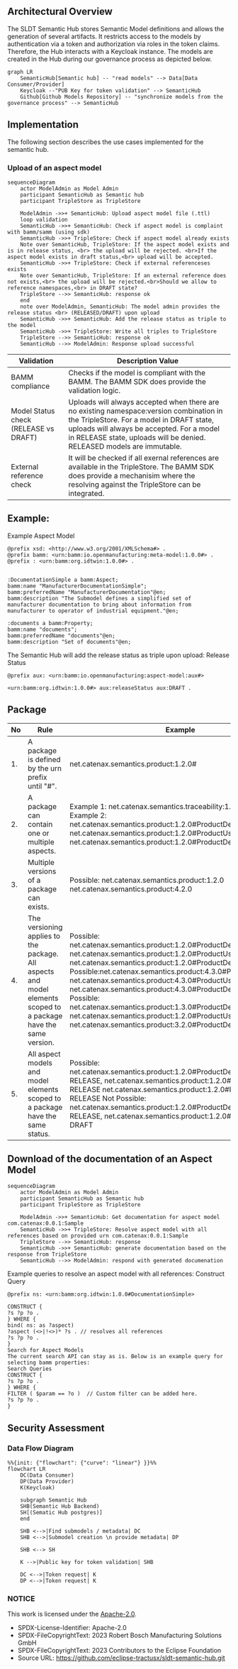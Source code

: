 ## Architectural Overview
The SLDT Semantic Hub stores Semantic Model definitions and allows the generation of several artifacts. It restricts access to the models by authentication via a token and authorization via roles in the token claims. Therefore, the Hub interacts with a Keycloak instance. The models are created in the Hub during our governance process as depicted below.
```mermaid
graph LR
    SemanticHub[Semantic hub] -- "read models" --> Data[Data Consumer/Provider]
    Keycloak --"PUB Key for token validation" --> SemanticHub
    Github[Github Models Repository] -- "synchronize models from the governance process" --> SemanticHub
```

## Implementation
The following section describes the use cases implemented for the semantic hub.

### Upload of an aspect model
```mermaid
sequenceDiagram
    actor ModelAdmin as Model Admin
    participant SemanticHub as Semantic hub
    participant TripleStore as TripleStore

    ModelAdmin ->>+ SemanticHub: Upload aspect model file (.ttl)
    loop validation
    SemanticHub ->>+ SemanticHub: Check if aspect model is complaint with bamm/samm (using sdk)
    SemanticHub ->>+ TripleStore: Check if aspect model already exists
    Note over SemanticHub, TripleStore: If the aspect model exists and is in release status, <br> the upload will be rejected. <br>If the aspect model exists in draft status,<br> upload will be accepted.
    SemanticHub ->>+ TripleStore: Check if external referenceses exists
    Note over SemanticHub, TripleStore: If an external reference does not exists,<br> the upload will be rejected.<br>Should we allow to reference namespaces,<br> in DRAFT state?
    TripleStore -->> SemanticHub: response ok
    end
    note over ModelAdmin, SemanticHub: The model admin provides the release status <br> (RELEASED/DRAFT) upon upload
    SemanticHub ->>+ SemanticHub: Add the release status as triple to the model
    SemanticHub ->>+ TripleStore: Write all triples to TripleStore
    TripleStore -->> SemanticHub: response ok
    SemanticHub -->> ModelAdmin: Response upload successful
```

| Validation | Description Value | 
|---|---|
| BAMM compliance  | Checks if the model is compliant with the BAMM. The BAMM SDK does provide the validation logic. |
| Model Status check (RELEASE vs DRAFT)  | Uploads will always accepted when there are no existing namespace:version combination in the TripleStore. For a model in DRAFT state, uploads will always be accepted. For a model in RELEASE state, uploads will be denied. RELEASED models are immutable. |
|  External reference check | It will be checked if all exernal references are available in the TripleStore. The BAMM SDK does provide a mechanisim where the resolving against the TripleStore can be integrated. |



## Example:
Example Aspect Model
```
@prefix xsd: <http://www.w3.org/2001/XMLSchema#> .
@prefix bamm: <urn:bamm:io.openmanufacturing:meta-model:1.0.0#> .
@prefix : <urn:bamm:org.idtwin:1.0.0#> .


:DocumentationSimple a bamm:Aspect;
bamm:name "ManufacturerDocumentationSimple";
bamm:preferredName "ManufacturerDocumentation"@en;
bamm:description "The Submodel defines a simplified set of manufacturer documentation to bring about information from manufacturer to operator of industrial equipment."@en;

:documents a bamm:Property;
bamm:name "documents";
bamm:preferredName "documents"@en;
bamm:description "Set of documents"@en;
```

The Semantic Hub will add the release status as triple upon upload:
Release Status
```
@prefix aux: <urn:bamm:io.openmanufacturing:aspect-model:aux#>

<urn:bamm:org.idtwin:1.0.0#> aux:releaseStatus aux:DRAFT .
```

## Package
| No | Rule                                                                                                              | Example                                                                                                                                                                                                                                                                                                                                                                                                                                                                                                               |
|----|-------------------------------------------------------------------------------------------------------------------|-----------------------------------------------------------------------------------------------------------------------------------------------------------------------------------------------------------------------------------------------------------------------------------------------------------------------------------------------------------------------------------------------------------------------------------------------------------------------------------------------------------------------|
| 1. | A package is defined by the urn prefix until "#".                                                                 | net.catenax.semantics.product:1.2.0#                                                                                                                                                                                                                                                                                                                                                                                                                                                                                  |
| 2. | A package can contain one or multiple aspects.                                                                    | Example 1: net.catenax.semantics.traceability:1.2.0#Traceability Example 2: net.catenax.semantics.product:1.2.0#ProductDescription net.catenax.semantics.product:1.2.0#ProductUsage net.catenax.semantics.product:1.2.0#ProductDetails                                                                                                                                                                                                                                                                                |
| 3. | Multiple versions of a package can exists.                                                                        | Possible: net.catenax.semantics.product:1.2.0 net.catenax.semantics.product:4.2.0                                                                                                                                                                                                                                                                                                                                                                                                                                     |
| 4. | The versioning applies to the package.  All aspects and model elements scoped to a package have the same version. | Possible: net.catenax.semantics.product:1.2.0#ProductDescription  net.catenax.semantics.product:1.2.0#ProductUsage net.catenax.semantics.product:1.2.0#ProductDetails  Possible:net.catenax.semantics.product:4.3.0#ProductDescription  net.catenax.semantics.product:4.3.0#ProductUsage net.catenax.semantics.product:4.3.0#ProductDetails  Not Possible: net.catenax.semantics.product:1.3.0#ProductDescription net.catenax.semantics.product:1.2.0#ProductUsage net.catenax.semantics.product:3.2.0#ProductDetails |
| 5. | All aspect models and model elements scoped to a package have the same status.                                    | Possible: net.catenax.semantics.product:1.2.0#ProductDescription → RELEASE, net.catenax.semantics.product:1.2.0#ProductUsage → RELEASE net.catenax.semantics.product:1.2.0#ProductDetails → RELEASE Not Possible: net.catenax.semantics.product:1.2.0#ProductDescription → RELEASE, net.catenax.semantics.product:1.2.0#ProductUsage → DRAFT                                                                                                                                                                          |

## Download of the documentation of an Aspect Model
```mermaid
sequenceDiagram
    actor ModelAdmin as Model Admin
    participant SemanticHub as Semantic hub
    participant TripleStore as TripleStore

    ModelAdmin ->>+ SemanticHub: Get documentation for aspect model com.catenax:0.0.1:Sample
    SemanticHub ->>+ TripleStore: Resolve aspect model with all references based on provided urn com.catenax:0.0.1:Sample
    TripleStore -->> SemanticHub: response 
    SemanticHub ->>+ SemanticHub: generate documentation based on the response from TripleStore
    SemanticHub -->> ModelAdmin: respond with generated documenation
```

Example queries to resolve an aspect model with all references:
Construct Query
```
@prefix ns: <urn:bamm:org.idtwin:1.0.0#DocumentationSimple>

CONSTRUCT {
?s ?p ?o .
} WHERE {
bind( ns: as ?aspect)
?aspect (<>|!<>)* ?s . // resolves all references
?s ?p ?o .
}
Search for Aspect Models
The current search API can stay as is. Below is an example query for selecting bamm properties:
Search Queries
CONSTRUCT {
?s ?p ?o .
} WHERE {   
FILTER ( $param == ?o )  // Custom filter can be added here.
?s ?p ?o .
}
```
## Security Assessment

### Data Flow Diagram

```mermaid
%%{init: {"flowchart": {"curve": "linear"} }}%%
flowchart LR
    DC(Data Consumer)
    DP(Data Provider)
    K(Keycloak)

    subgraph Semantic Hub
    SHB(Semantic Hub Backend)
    SH[(Sematic Hub postgres)]
    end
    
    SHB <-->|Find submodels / metadata| DC
    SHB <-->|Submodel creation \n provide metadata| DP

    SHB <--> SH

    K -->|Public key for token validation| SHB

    DC <-->|Token request| K
    DP <-->|Token request| K
```

### NOTICE

This work is licensed under the [Apache-2.0](https://www.apache.org/licenses/LICENSE-2.0).

- SPDX-License-Identifier: Apache-2.0
- SPDX-FileCopyrightText: 2023 Robert Bosch Manufacturing Solutions GmbH
- SPDX-FileCopyrightText: 2023 Contributors to the Eclipse Foundation
- Source URL: https://github.com/eclipse-tractusx/sldt-semantic-hub.git
